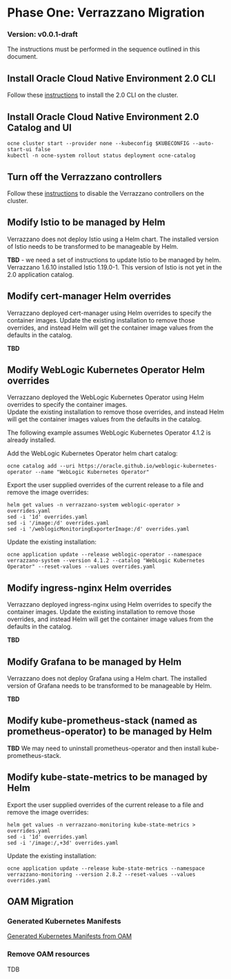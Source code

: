 # Phase One: Verrazzano Migration

### Version: v0.0.1-draft

The instructions must be performed in the sequence outlined in this document.

## Install Oracle Cloud Native Environment 2.0 CLI

Follow these [instructions](https://docs.oracle.com/en/operating-systems/olcne/2.0/cli/ocne_install_task.html#ocne_install) to install the 2.0 CLI on the cluster.

## Install Oracle Cloud Native Environment 2.0 Catalog and UI

```text
ocne cluster start --provider none --kubeconfig $KUBECONFIG --auto-start-ui false
kubectl -n ocne-system rollout status deployment ocne-catalog
```

## Turn off the Verrazzano controllers

Follow these [instructions](./disable-verrazzano.md) to disable the Verrazzano controllers on the cluster.

## Modify Istio to be managed by Helm

Verrazzano does not deploy Istio using a Helm chart.
The installed version of Istio needs to be transformed to be manageable by Helm.

**TBD** - we need a set of instructions to update Istio to be managed by helm.  Verrazzano 1.6.10 installed Istio 1.19.0-1.  This version of Istio is not yet in the 2.0 application catalog.

## Modify cert-manager Helm overrides

Verrazzano deployed cert-manager using Helm overrides to specify the container images.
Update the existing installation to remove those overrides,
and instead Helm will get the container image values from the defaults in the catalog.

**TBD**

## Modify WebLogic Kubernetes Operator Helm overrides

Verrazzano deployed the WebLogic Kubernetes Operator using Helm overrides to specify the container images.  
Update the existing installation to remove those overrides, and instead Helm will get the container images values from the defaults in the catalog.

The following example assumes WebLogic Kubernetes Operator 4.1.2 is already installed.

Add the WebLogic Kubernetes Operator helm chart catalog:
```text
ocne catalog add --uri https://oracle.github.io/weblogic-kubernetes-operator --name "WebLogic Kubernetes Operator"
```

Export the user supplied overrides of the current release to a file and remove the image overrides:
```text
helm get values -n verrazzano-system weblogic-operator > overrides.yaml
sed -i '1d' overrides.yaml
sed -i '/image:/d' overrides.yaml
sed -i '/weblogicMonitoringExporterImage:/d' overrides.yaml
```

Update the existing installation:
```text
ocne application update --release weblogic-operator --namespace verrazzano-system --version 4.1.2 --catalog "WebLogic Kubernetes Operator" --reset-values --values overrides.yaml
```

## Modify ingress-nginx Helm overrides

Verrazzano deployed ingress-nginx using Helm overrides to specify the container images.
Update the existing installation to remove those overrides, 
and instead Helm will get the container image values from the defaults in the catalog.

**TBD**

## Modify Grafana to be managed by Helm

Verrazzano does not deploy Grafana using a Helm chart.
The installed version of Grafana needs to be transformed to be manageable by Helm.

**TBD**

## Modify kube-prometheus-stack (named as prometheus-operator) to be managed by Helm

**TBD**  We may need to uninstall prometheus-operator and then install kube-prometheus-stack.

## Modify kube-state-metrics to be managed by Helm

Export the user supplied overrides of the current release to a file and remove the image overrides:
```text
helm get values -n verrazzano-monitoring kube-state-metrics > overrides.yaml
sed -i '1d' overrides.yaml
sed -i '/image:/,+3d' overrides.yaml
```

Update the existing installation:
```text
ocne application update --release kube-state-metrics --namespace verrazzano-monitoring --version 2.8.2 --reset-values --values overrides.yaml
```

## OAM Migration

### Generated Kubernetes Manifests
[Generated Kubernetes Manifests from OAM](./oam-to-kubernetes.md)

### Remove OAM resources
TDB